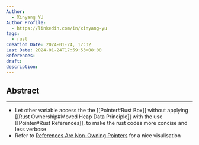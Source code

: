 ```yaml
---
Author:
  - Xinyang YU
Author Profile:
  - https://linkedin.com/in/xinyang-yu
tags:
  - rust
Creation Date: 2024-01-24, 17:32
Last Date: 2024-01-24T17:59:53+08:00
References: 
draft: 
description: 
---
```

## Abstract
---
- Let other variable access the the [[Pointer#Rust Box]] without applying [[Rust Ownership#Moved Heap Data Principle]] with the use [[Pointer#Rust References]], to make the rust codes more concise and less verbose
- Refer to [References Are Non-Owning Pointers](https://rust-book.cs.brown.edu/ch04-02-references-and-borrowing.html#references-are-non-owning-pointers) for a nice visulisation